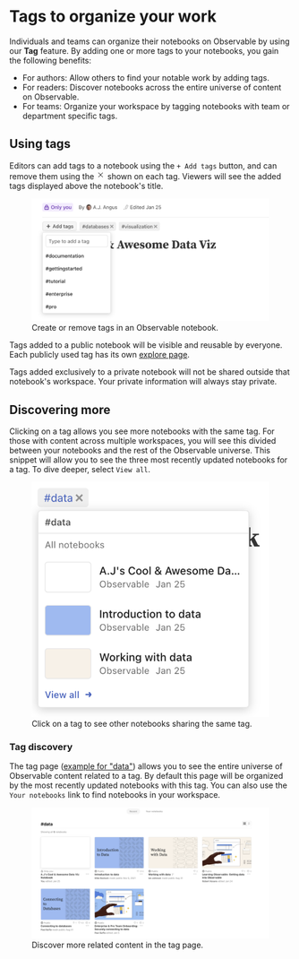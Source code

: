 # Tags to organize your work

Individuals and teams can organize their notebooks on Observable by using our **Tag** feature. By adding one or more tags to your notebooks, you gain the following benefits:

- For authors: Allow others to find your notable work by adding tags.
- For readers: Discover notebooks across the entire universe of content on Observable.
- For teams: Organize your workspace by tagging notebooks with team or department specific tags. 

## Using tags

Editors can add tags to a notebook using the `+ Add tags` button, and can remove them using the <svg width="16" height="16" viewBox="0 0 16 16" fill="none" style="display: inline !important;"><path d="M3.99999 4.00001L7.99999 8.00001M12 12L7.99999 8.00001M7.99999 8.00001L12 4.00001M7.99999 8.00001L4.00001 12" stroke="currentColor" strokeWidth="2"/></svg> shown on each tag. Viewers will see the added tags displayed above the notebook's title. 

<figure>
  <img
    class="screenshot w-70"
    src="./assets/tags-1.png" alt="Screen shot showing an open pane atop an Observable notebook where users can add tags (opened by clicking the Add tags button), along with existing tags that can be removed by clicking the X next to them."
  />
  <figcaption>Create or remove tags in an Observable notebook.</figcaption>
</figure>

Tags added to a public notebook will be visible and reusable by everyone. Each publicly used tag has its own [explore page](https://observablehq.com/tag/data).

Tags added exclusively to a private notebook will not be shared outside that notebook's workspace. Your private information will always stay private.

## Discovering more

Clicking on a tag allows you see more notebooks with the same tag. For those with content across multiple workspaces, you will see this divided between your notebooks and the rest of the Observable universe. This snippet will allow you to see the three most recently updated notebooks for a tag. To dive deeper, select `View all`.

<figure>
  <img
    class="screenshot w-60"
    src="./assets/tags-2.png" alt="Screen shot showing multiple notebooks with the same tag."
  />
  <figcaption>Click on a tag to see other notebooks sharing the same tag.</figcaption>
</figure>

### Tag discovery

The tag page ([example for "data"](https://observablehq.com/tag/data)) allows you to see the entire universe of Observable content related to a tag. By default this page will be organized by the most recently updated notebooks with this tag. You can also use the `Your notebooks` link to find notebooks in your workspace.

<figure>
  <img
    class="screenshot w-80"
    src="./assets/tags-3.png" alt="Screen shot showing tags page, where a user can discover more content related to a tag."
  />
  <figcaption>Discover more related content in the tag page.</figcaption>
</figure>
